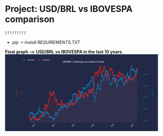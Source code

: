# Project: USD/BRL vs IBOVESPA comparison

*! ! ! ! ! ! ! ! !*
- *pip -r install REQUIREMENTS.TXT*

**Final graph --> USD/BRL vs IBOVESPA in the last 10 years.**
![Final graph](graf.png)